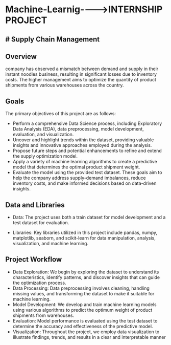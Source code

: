 # Machine-Learnig---->INTERNSHIP PROJECT
##                                                                                      # Supply Chain Management
## Overview
company has observed a mismatch between demand and supply in their instant noodles business, resulting in significant losses due to inventory costs. The higher management aims to optimize the quantity of product shipments from various warehouses across the country.

## Goals
The primary objectives of this project are as follows:

*	Perform a comprehensive Data Science process, including Exploratory Data Analysis (EDA), data preprocessing, model development, evaluation, and visualization.
*	Uncover and highlight trends within the dataset, providing valuable insights and innovative approaches employed during the analysis.
*	Propose future steps and potential enhancements to refine and extend the supply optimization model.
*	Apply a variety of machine learning algorithms to create a predictive model that determines the optimal product shipment weight.
*	Evaluate the model using the provided test dataset.
These goals aim to help the company address supply-demand imbalances, reduce inventory costs, and make informed decisions based on data-driven insights.

## Data and Libraries
*	Data: The project uses both a train dataset for model development and a test dataset for evaluation.

*	Libraries: Key libraries utilized in this project include pandas, numpy, matplotlib, seaborn, and scikit-learn for data manipulation, analysis, visualization, and machine learning.

## Project Workflow
*	Data Exploration: We begin by exploring the dataset to understand its characteristics, identify patterns, and discover insights that can guide the optimization process.
*	Data Processing: Data preprocessing involves cleaning, handling missing values, and transforming the dataset to make it suitable for machine learning.
*	Model Development: We develop and train machine learning models using various algorithms to predict the optimum weight of product shipments from warehouses.
*	Evaluation: Model performance is evaluated using the test dataset to determine the accuracy and effectiveness of the predictive model.
*	Visualization: Throughout the project, we employ data visualization to illustrate findings, trends, and results in a clear and interpretable manner
